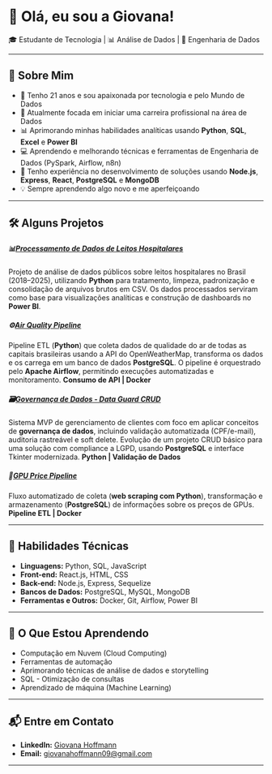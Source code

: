 # 👋 Olá, eu sou a Giovana!

🎓 Estudante de Tecnologia | 📊 Análise de Dados | 🚀 Engenharia de Dados

---

## 🌟 Sobre Mim
- 🎂 Tenho 21 anos e sou apaixonada por tecnologia e pelo Mundo de Dados
- 🎯 Atualmente focada em iniciar uma carreira profissional na área de Dados
- 📊 Aprimorando minhas habilidades analíticas usando **Python**, **SQL**,  **Excel** e **Power BI**
- 💻 Aprendendo e melhorando técnicas e ferramentas de Engenharia de Dados (PySpark, Airflow, n8n)
- 🚀 Tenho experiência no desenvolvimento de soluções usando **Node.js**, **Express**, **React**, **PostgreSQL** e **MongoDB**
- 💡 Sempre aprendendo algo novo e me aperfeiçoando

---

## 🛠️ Alguns Projetos
##### 📊[Processamento de Dados de Leitos Hospitalares](https://github.com/GiovanaHoffmann/prosessamento_dados_leitos_BR)
Projeto de análise de dados públicos sobre leitos hospitalares no Brasil (2018–2025), utilizando **Python** para tratamento, limpeza, padronização e consolidação de arquivos brutos em CSV. Os dados processados serviram como base para visualizações analíticas e construção de dashboards no **Power BI**.


##### ⚙️[Air Quality Pipeline](https://github.com/GiovanaHoffmann/air_quality_pipeline.git)
Pipeline ETL (**Python**) que coleta dados de qualidade do ar de todas as capitais brasileiras usando a API do OpenWeatherMap, transforma os dados e os carrega em um banco de dados **PostgreSQL**. O pipeline é orquestrado pelo **Apache Airflow**, permitindo execuções automatizadas e monitoramento.	**Consumo de API | Docker**   


##### 🗃️[Governança de Dados - Data Guard CRUD](https://github.com/GiovanaHoffmann/DataGuard_CRUD.git)
Sistema MVP de gerenciamento de clientes com foco em aplicar conceitos de **governança de dados**, incluindo validação automatizada (CPF/e-mail), auditoria rastreável e soft delete. Evolução de um projeto CRUD básico para uma solução com compliance a LGPD, usando **PostgreSQL** e interface Tkinter modernizada.	**Python | Validação de Dados**


##### 🔎[GPU Price Pipeline](https://github.com/GiovanaHoffmann/mercadolivre-gpu-scraper.git)
Fluxo automatizado de coleta (**web scraping com Python**), transformação e armazenamento (**PostgreSQL**) de informações sobre os preços de GPUs.	**Pipeline ETL | Docker**

---
## 🧠 Habilidades Técnicas
- **Linguagens:** Python, SQL, JavaScript
- **Front-end:** React.js, HTML, CSS
- **Back-end:** Node.js, Express, Sequelize
- **Bancos de Dados:** PostgreSQL, MySQL, MongoDB
- **Ferramentas e Outros:** Docker, Git, Airflow, Power BI

---

## 🌱 O Que Estou Aprendendo
- Computação em Nuvem (Cloud Computing)
- Ferramentas de automação
- Aprimorando técnicas de análise de dados e storytelling
- SQL - Otimização de consultas
- Aprendizado de máquina (Machine Learning)

---

## 📬 Entre em Contato
- **LinkedIn:** [Giovana Hoffmann](https://www.linkedin.com/in/giovana-hoffmann-a53987255)
- **Email:** giovanahoffmann09@gmail.com
---
